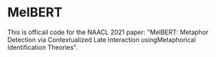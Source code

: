 # MelBERT
This is officail code for the NAACL 2021 paper: "MelBERT: Metaphor Detection via Contextualized Late Interaction usingMetaphorical Identification Theories".
